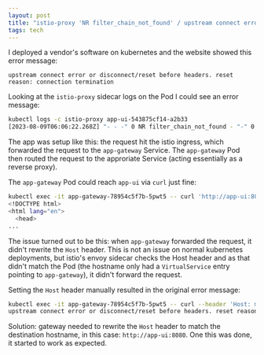 ```yaml
---
layout: post
title: "istio-proxy 'NR filter_chain_not_found' / upstream connect error or disconnect/reset before headers. reset reason: connection termination"
tags: tech
---
```


I deployed a vendor's software on kubernetes and the website showed this error message:

```
upstream connect error or disconnect/reset before headers. reset reason: connection termination
```

Looking at the `istio-proxy` sidecar logs on the Pod I could see an error message:

```bash
kubectl logs -c istio-proxy app-ui-543875cf14-a2b33
[2023-08-09T06:06:22.268Z] "- - -" 0 NR filter_chain_not_found - "-" 0 0 0 - "-" "-" "-" "-" "-" - - 10.20.223.206:8080 10.20.221.213:42304 - -
```

<!--break-->

The app was setup like this: the request hit the istio ingress, which forwarded the request to the `app-gateway` Service. The `app-gateway` Pod then routed the request to the approriate Service (acting essentially as a reverse proxy).

The `app-gateway` Pod could reach `app-ui` via `curl` just fine:

```bash
kubectl exec -it app-gateway-78954c5f7b-5pwt5 -- curl 'http://app-ui:8080'
<!DOCTYPE html>
<html lang="en">
  <head>
...
```

The issue turned out to be this: when `app-gateway` forwarded the request, it didn't rewrite the `Host` header. This is not an issue on normal kubernetes deployments, but istio's envoy sidecar checks the Host header and as that didn't match the Pod (the hostname only had a `VirtualService` entry pointing to `app-gateway`), it didn't forward the request.

Setting the `Host` header manually resulted in the original error message:

```bash
kubectl exec -it app-gateway-78954c5f7b-5pwt5 -- curl --header 'Host: my-app.example.com' 'http://app-ui:8080'
upstream connect error or disconnect/reset before headers. reset reason: connection termination
```

Solution: gateway needed to rewrite the `Host` header to match the destination hostname, in this case: `http://app-ui:8080`. One this was done, it started to work as expected.
